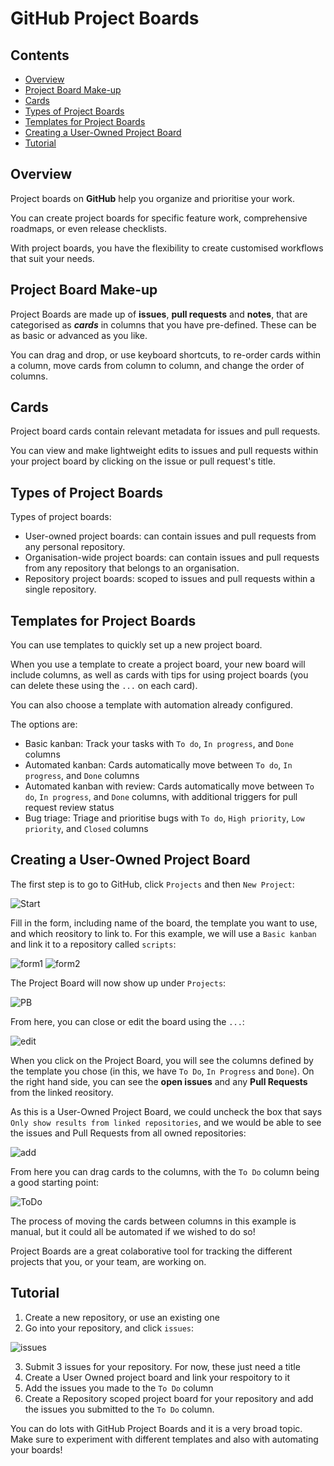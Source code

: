 # GitHub Project Boards
<!--Props
{
    "prerequisites":[
        "git/pull-requests"
    ]
}
-->

<!--TOC_START-->
## Contents
- [Overview](#overview)
- [Project Board Make-up](#project-board-makeup)
- [Cards](#cards)
- [Types of Project Boards](#types-of-project-boards)
- [Templates for Project Boards](#templates-for-project-boards)
- [Creating a User-Owned Project Board](#creating-a-userowned-project-board)
- [Tutorial](#tutorial)

<!--TOC_END-->
## Overview

Project boards on **GitHub** help you organize and prioritise your work.

You can create project boards for specific feature work, comprehensive roadmaps, or even release checklists.

With project boards, you have the flexibility to create customised workflows that suit your needs.

## Project Board Make-up

Project Boards are made up of **issues**, **pull requests** and **notes**, that are categorised as **_cards_** in columns that you have pre-defined. These can be as basic or advanced as you like.

You can drag and drop, or use keyboard shortcuts, to re-order cards within a column, move cards from column to column, and change the order of columns.

## Cards

Project board cards contain relevant metadata for issues and pull requests.

You can view and make lightweight edits to issues and pull requests within your project board by clicking on the issue or pull request's title.

## Types of Project Boards

Types of project boards:

* User-owned project boards: can contain issues and pull requests from any personal repository.
* Organisation-wide project boards: can contain issues and pull requests from any repository that belongs to an organisation.
* Repository project boards: scoped to issues and pull requests within a single repository.

## Templates for Project Boards

You can use templates to quickly set up a new project board.

When you use a template to create a project board, your new board will include columns, as well as cards with tips for using project boards (you can delete these using the `...` on each card).

You can also choose a template with automation already configured.

The options are:

* Basic kanban: Track your tasks with `To do`, `In progress`, and `Done` columns
* Automated kanban: Cards automatically move between `To do`, `In progress`, and `Done` columns
* Automated kanban with review: Cards automatically move between `To do`, `In progress`, and `Done` columns, with additional triggers for pull request review status
* Bug triage: Triage and prioritise bugs with `To do`, `High priority`, `Low priority`, and `Closed` columns

## Creating a User-Owned Project Board

The first step is to go to GitHub, click `Projects` and then `New Project`:

![Start](https://i.imgur.com/0Lzpd1t.png?1)

Fill in the form, including name of the board, the template you want to use, and which reository to link to. For this example, we will use a `Basic kanban` and link it to a repository called `scripts`:

![form1](https://i.imgur.com/b3Yfyjz.png?1)
![form2](https://i.imgur.com/esBvG7A.png?1)

The Project Board will now show up under `Projects`:

![PB](https://i.imgur.com/xWOJL1A.png?1)

From here, you can close or edit the board using the `...`:

![edit](https://i.imgur.com/nSOwSHV.png?1)

When you click on the Project Board, you will see the columns defined by the template you chose (in this, we have `To Do`, `In Progress` and `Done`). On the right hand side, you can see the **open issues** and any **Pull Requests** from the linked reository.

As this is a User-Owned Project Board, we could uncheck the box that says `Only show results from linked repositories`, and we would be able to see the issues and Pull Requests from all owned repositories:

![add](https://i.imgur.com/VzWZ33p.png?1)

From here you can drag cards to the columns, with the `To Do` column being a good starting point:

![ToDo](https://i.imgur.com/fMHh54a.png?1)

The process of moving the cards between columns in this example is manual, but it could all be automated if we wished to do so!

Project Boards are a great colaborative tool for tracking the different projects that you, or your team, are working on.

## Tutorial

1. Create a new repository, or use an existing one
2. Go into your repository, and click `issues`:

![issues](https://i.imgur.com/x8uYejW.png?1)

3. Submit 3 issues for your repository. For now, these just need a title
4. Create a User Owned project board and link your respoitory to it
5. Add the issues you made to the `To Do` column
6. Create a Repository scoped project board for your repository and add the issues you submitted to the `To Do` column.

You can do lots with GitHub Project Boards and it is a very broad topic. Make sure to experiment with different templates and also with automating your boards!
